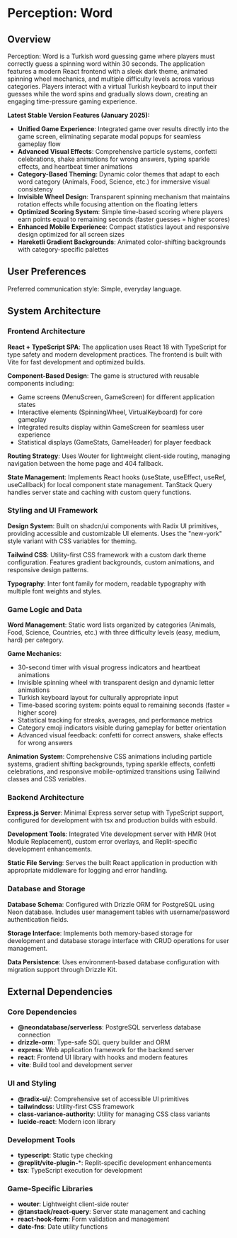 # Perception: Word

## Overview

Perception: Word is a Turkish word guessing game where players must correctly guess a spinning word within 30 seconds. The application features a modern React frontend with a sleek dark theme, animated spinning wheel mechanics, and multiple difficulty levels across various categories. Players interact with a virtual Turkish keyboard to input their guesses while the word spins and gradually slows down, creating an engaging time-pressure gaming experience.

**Latest Stable Version Features (January 2025):**
- **Unified Game Experience**: Integrated game over results directly into the game screen, eliminating separate modal popups for seamless gameplay flow
- **Advanced Visual Effects**: Comprehensive particle systems, confetti celebrations, shake animations for wrong answers, typing sparkle effects, and heartbeat timer animations
- **Category-Based Theming**: Dynamic color themes that adapt to each word category (Animals, Food, Science, etc.) for immersive visual consistency
- **Invisible Wheel Design**: Transparent spinning mechanism that maintains rotation effects while focusing attention on the floating letters
- **Optimized Scoring System**: Simple time-based scoring where players earn points equal to remaining seconds (faster guesses = higher scores)
- **Enhanced Mobile Experience**: Compact statistics layout and responsive design optimized for all screen sizes
- **Hareketli Gradient Backgrounds**: Animated color-shifting backgrounds with category-specific palettes

## User Preferences

Preferred communication style: Simple, everyday language.

## System Architecture

### Frontend Architecture

**React + TypeScript SPA**: The application uses React 18 with TypeScript for type safety and modern development practices. The frontend is built with Vite for fast development and optimized builds.

**Component-Based Design**: The game is structured with reusable components including:
- Game screens (MenuScreen, GameScreen) for different application states
- Interactive elements (SpinningWheel, VirtualKeyboard) for core gameplay
- Integrated results display within GameScreen for seamless user experience
- Statistical displays (GameStats, GameHeader) for player feedback

**Routing Strategy**: Uses Wouter for lightweight client-side routing, managing navigation between the home page and 404 fallback.

**State Management**: Implements React hooks (useState, useEffect, useRef, useCallback) for local component state management. TanStack Query handles server state and caching with custom query functions.

### Styling and UI Framework

**Design System**: Built on shadcn/ui components with Radix UI primitives, providing accessible and customizable UI elements. Uses the "new-york" style variant with CSS variables for theming.

**Tailwind CSS**: Utility-first CSS framework with a custom dark theme configuration. Features gradient backgrounds, custom animations, and responsive design patterns.

**Typography**: Inter font family for modern, readable typography with multiple font weights and styles.

### Game Logic and Data

**Word Management**: Static word lists organized by categories (Animals, Food, Science, Countries, etc.) with three difficulty levels (easy, medium, hard) per category.

**Game Mechanics**: 
- 30-second timer with visual progress indicators and heartbeat animations
- Invisible spinning wheel with transparent design and dynamic letter animations
- Turkish keyboard layout for culturally appropriate input
- Time-based scoring system: points equal to remaining seconds (faster = higher score)
- Statistical tracking for streaks, averages, and performance metrics
- Category emoji indicators visible during gameplay for better orientation
- Advanced visual feedback: confetti for correct answers, shake effects for wrong answers

**Animation System**: Comprehensive CSS animations including particle systems, gradient shifting backgrounds, typing sparkle effects, confetti celebrations, and responsive mobile-optimized transitions using Tailwind classes and CSS variables.

### Backend Architecture

**Express.js Server**: Minimal Express server setup with TypeScript support, configured for development with tsx and production builds with esbuild.

**Development Tools**: Integrated Vite development server with HMR (Hot Module Replacement), custom error overlays, and Replit-specific development enhancements.

**Static File Serving**: Serves the built React application in production with appropriate middleware for logging and error handling.

### Database and Storage

**Database Schema**: Configured with Drizzle ORM for PostgreSQL using Neon database. Includes user management tables with username/password authentication fields.

**Storage Interface**: Implements both memory-based storage for development and database storage interface with CRUD operations for user management.

**Data Persistence**: Uses environment-based database configuration with migration support through Drizzle Kit.

## External Dependencies

### Core Dependencies
- **@neondatabase/serverless**: PostgreSQL serverless database connection
- **drizzle-orm**: Type-safe SQL query builder and ORM
- **express**: Web application framework for the backend server
- **react**: Frontend UI library with hooks and modern features
- **vite**: Build tool and development server

### UI and Styling
- **@radix-ui/**: Comprehensive set of accessible UI primitives
- **tailwindcss**: Utility-first CSS framework
- **class-variance-authority**: Utility for managing CSS class variants
- **lucide-react**: Modern icon library

### Development Tools
- **typescript**: Static type checking
- **@replit/vite-plugin-***: Replit-specific development enhancements
- **tsx**: TypeScript execution for development

### Game-Specific Libraries
- **wouter**: Lightweight client-side router
- **@tanstack/react-query**: Server state management and caching
- **react-hook-form**: Form validation and management
- **date-fns**: Date utility functions